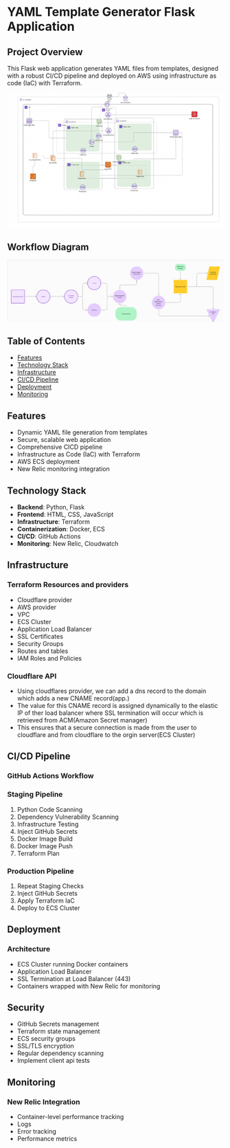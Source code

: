 # YAML Template Generator Flask Application

## Project Overview

This Flask web application generates YAML files from templates, designed with a robust CI/CD pipeline and deployed on AWS using infrastructure as code (IaC) with Terraform.

![Project Architecture Diagram](/static/rm_images/infra_diagram.jpg)

## Workflow Diagram

![Workflow Diagram](/static/rm_images/flow%20chart.jpg)

## Table of Contents

- [Features](#features)
- [Technology Stack](#technology-stack)
- [Infrastructure](#infrastructure)
- [CI/CD Pipeline](#cicd-pipeline)
- [Deployment](#deployment)
- [Monitoring](#monitoring)

## Features

- Dynamic YAML file generation from templates
- Secure, scalable web application
- Comprehensive CICD pipeline
- Infrastructure as Code (IaC) with Terraform
- AWS ECS deployment
- New Relic monitoring integration

## Technology Stack

- **Backend**: Python, Flask
- **Frontend**: HTML, CSS, JavaScript
- **Infrastructure**: Terraform
- **Containerization**: Docker, ECS
- **CI/CD**: GitHub Actions
- **Monitoring**: New Relic, Cloudwatch

## Infrastructure

### Terraform Resources and providers

- Cloudflare provider
- AWS provider
- VPC
- ECS Cluster
- Application Load Balancer
- SSL Certificates
- Security Groups
- Routes and tables
- IAM Roles and Policies

### Cloudflare API

- Using cloudflares provider, we can add a dns record to the domain which adds a new CNAME record(app.)
- The value for this CNAME record is assigned dynamically to the elastic IP of ther load balancer where SSL termination will occur which is retrieved from ACM(Amazon Secret manager)
- This ensures that a secure connection is made from the user to cloudflare and from cloudflare to the orgin server(ECS Cluster)

## CI/CD Pipeline

### GitHub Actions Workflow

### Staging Pipeline

1. Python Code Scanning
2. Dependency Vulnerability Scanning
3. Infrastructure Testing
4. Inject GitHub Secrets
5. Docker Image Build
6. Docker Image Push
7. Terraform Plan

### Production Pipeline

1. Repeat Staging Checks
2. Inject GitHub Secrets
3. Apply Terraform IaC
4. Deploy to ECS Cluster

## Deployment

### Architecture

- ECS Cluster running Docker containers
- Application Load Balancer
- SSL Termination at Load Balancer (443)
- Containers wrapped with New Relic for monitoring

## Security

- GitHub Secrets management
- Terraform state management
- ECS security groups
- SSL/TLS encryption
- Regular dependency scanning
- Implement client api tests

## Monitoring

### New Relic Integration

- Container-level performance tracking
- Logs
- Error tracking
- Performance metrics
